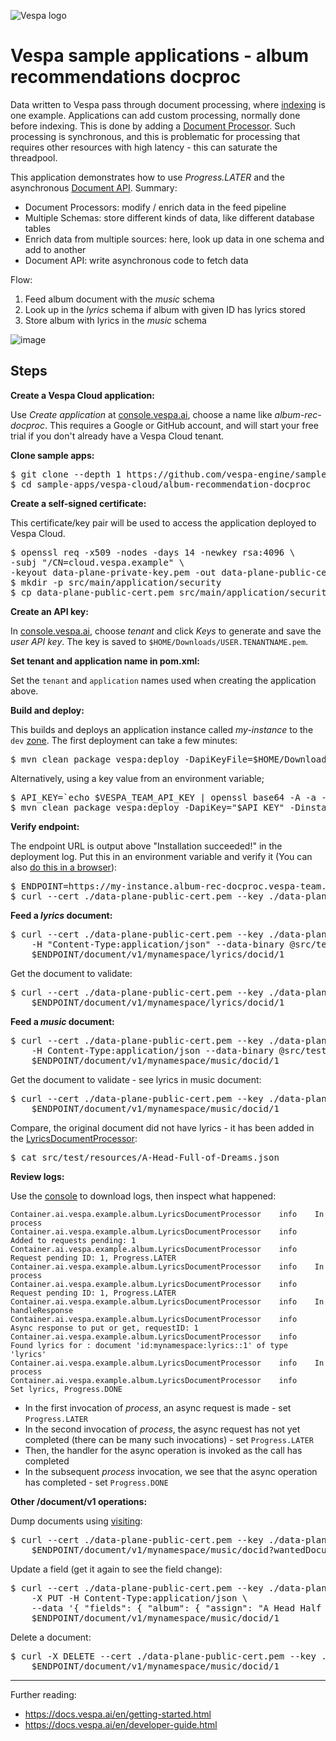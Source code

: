 <!-- Copyright Verizon Media. Licensed under the terms of the Apache 2.0 license. See LICENSE in the project root. -->

![Vespa logo](https://vespa.ai/assets/vespa-logo-color.png)

# Vespa sample applications - album recommendations docproc

Data written to Vespa pass through document processing,
where [indexing](https://docs.vespa.ai/en/indexing.html) is one example.
Applications can add custom processing, normally done before indexing.
This is done by adding a [Document Processor](https://docs.vespa.ai/en/document-processing.html).
Such processing is synchronous, and this is problematic for processing
that requires other resources with high latency -
this can saturate the threadpool.

This application demonstrates how to use _Progress.LATER_
and the asynchronous [Document API](https://docs.vespa.ai/en/document-api-guide.html). Summary:
- Document Processors: modify / enrich data in the feed pipeline
- Multiple Schemas: store different kinds of data, like different database tables
- Enrich data from multiple sources: here, look up data in one schema and add to another
- Document API: write asynchronous code to fetch data

Flow:
1. Feed album document with the _music_ schema
1. Look up in the _lyrics_ schema if album with given ID has lyrics stored
1. Store album with lyrics in the _music_ schema

![image](img/async-docproc.svg)


## Steps

**Create a Vespa Cloud application:**

Use _Create application_ at [console.vespa.ai](http://console.vespa.ai),
choose a name like _album-rec-docproc_.
This requires a Google or GitHub account,
and will start your free trial if you don't already have a Vespa Cloud tenant.


**Clone sample apps:**

<pre data-test="exec">
$ git clone --depth 1 https://github.com/vespa-engine/sample-apps.git
$ cd sample-apps/vespa-cloud/album-recommendation-docproc
</pre>


**Create a self-signed certificate:**

This certificate/key pair will be used to access the application deployed to Vespa Cloud.
<pre data-test="exec">
$ openssl req -x509 -nodes -days 14 -newkey rsa:4096 \
-subj "/CN=cloud.vespa.example" \
-keyout data-plane-private-key.pem -out data-plane-public-cert.pem
$ mkdir -p src/main/application/security
$ cp data-plane-public-cert.pem src/main/application/security/clients.pem
</pre>


**Create an API key:**

In [console.vespa.ai](http://console.vespa.ai),
choose _tenant_ and click _Keys_ to generate and save the _user API key_.
The key is saved to `$HOME/Downloads/USER.TENANTNAME.pem`.


**Set tenant and application name in pom.xml:**

Set the `tenant` and `application` names used when creating the application above.


**Build and deploy:**

This builds and deploys an application instance called _my-instance_
to the `dev` [zone](https://cloud.vespa.ai/en/reference/zones).
The first deployment can take a few minutes:
<pre>
$ mvn clean package vespa:deploy -DapiKeyFile=$HOME/Downloads/USER.TENANTNAME.pem -Dinstance=my-instance
</pre>
Alternatively, using a key value from an environment variable;
<pre data-test="exec">
$ API_KEY=`echo $VESPA_TEAM_API_KEY | openssl base64 -A -a -d`
$ mvn clean package vespa:deploy -DapiKey="$API_KEY" -Dinstance=my-instance
</pre>


**Verify endpoint:**

The endpoint URL is output above "Installation succeeded!" in the deployment log.
Put this in an environment variable and verify it
(You can also [do this in a browser](https://cloud.vespa.ai/en/security-model#using-a-browser)):
<pre data-test="exec">
$ ENDPOINT=https://my-instance.album-rec-docproc.vespa-team.aws-us-east-1c.dev.public.vespa.oath.cloud
$ curl --cert ./data-plane-public-cert.pem --key ./data-plane-private-key.pem $ENDPOINT
</pre>


**Feed a _lyrics_ document:**

<pre data-test="exec">
$ curl --cert ./data-plane-public-cert.pem --key ./data-plane-private-key.pem \
    -H "Content-Type:application/json" --data-binary @src/test/resources/A-Head-Full-of-Dreams-lyrics.json \
    $ENDPOINT/document/v1/mynamespace/lyrics/docid/1
</pre>
Get the document to validate:
<pre data-test="exec">
$ curl --cert ./data-plane-public-cert.pem --key ./data-plane-private-key.pem \
    $ENDPOINT/document/v1/mynamespace/lyrics/docid/1
</pre>


**Feed a _music_ document:**

<pre data-test="exec">
$ curl --cert ./data-plane-public-cert.pem --key ./data-plane-private-key.pem \
    -H Content-Type:application/json --data-binary @src/test/resources/A-Head-Full-of-Dreams.json \
    $ENDPOINT/document/v1/mynamespace/music/docid/1
</pre>
Get the document to validate - see lyrics in music document:
<pre data-test="exec">
$ curl --cert ./data-plane-public-cert.pem --key ./data-plane-private-key.pem \
    $ENDPOINT/document/v1/mynamespace/music/docid/1
</pre>
Compare, the original document did not have lyrics - it has been added in the
[LyricsDocumentProcessor](src/main/java/ai/vespa/example/album/LyricsDocumentProcessor.java):
<pre data-test="exec">
$ cat src/test/resources/A-Head-Full-of-Dreams.json
</pre>


**Review logs:**

Use the [console](http://console.vespa.ai) to download logs, then inspect what happened:
```
Container.ai.vespa.example.album.LyricsDocumentProcessor	info	In process
Container.ai.vespa.example.album.LyricsDocumentProcessor	info	  Added to requests pending: 1
Container.ai.vespa.example.album.LyricsDocumentProcessor	info	  Request pending ID: 1, Progress.LATER
Container.ai.vespa.example.album.LyricsDocumentProcessor	info	In process
Container.ai.vespa.example.album.LyricsDocumentProcessor	info	  Request pending ID: 1, Progress.LATER
Container.ai.vespa.example.album.LyricsDocumentProcessor	info	In handleResponse
Container.ai.vespa.example.album.LyricsDocumentProcessor	info	  Async response to put or get, requestID: 1
Container.ai.vespa.example.album.LyricsDocumentProcessor	info	  Found lyrics for : document 'id:mynamespace:lyrics::1' of type 'lyrics'
Container.ai.vespa.example.album.LyricsDocumentProcessor	info	In process
Container.ai.vespa.example.album.LyricsDocumentProcessor	info	  Set lyrics, Progress.DONE
```
- In the first invocation of _process_, an async request is made - set `Progress.LATER`
- In the second invocation of _process_, the async request has not yet completed
  (there can be many such invocations)  - set `Progress.LATER`
- Then, the handler for the async operation is invoked as the call has completed
- In the subsequent _process_ invocation, we see that the async operation has completed -
  set `Progress.DONE`


**Other /document/v1 operations:**

Dump documents using [visiting](https://docs.vespa.ai/en/content/visiting.html):
<pre data-test="exec">
$ curl --cert ./data-plane-public-cert.pem --key ./data-plane-private-key.pem \
    $ENDPOINT/document/v1/mynamespace/music/docid?wantedDocumentCount=100
</pre>

Update a field (get it again to see the field change):
<pre data-test="exec">
$ curl --cert ./data-plane-public-cert.pem --key ./data-plane-private-key.pem \
    -X PUT -H Content-Type:application/json \
    --data '{ "fields": { "album": { "assign": "A Head Half Full of Dreams" } } }' \
    $ENDPOINT/document/v1/mynamespace/music/docid/1
</pre>

Delete a document:
<pre data-test="exec">
$ curl -X DELETE --cert ./data-plane-public-cert.pem --key ./data-plane-private-key.pem \
    $ENDPOINT/document/v1/mynamespace/music/docid/1
</pre>


--------------------------------

Further reading:

* https://docs.vespa.ai/en/getting-started.html
* https://docs.vespa.ai/en/developer-guide.html
